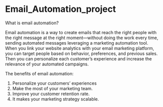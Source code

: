 # Email_Automation_project


What is email automation?

Email automation is a way to create emails that reach the right people with the right message at the right moment—without doing the work every time, sending automated messages leveraging a marketing automation tool. When you link your website analytics with your email marketing platform, you can target people based on behavior, preferences, and previous sales. Then you can personalize each customer’s experience and increase the relevance of your automated campaigns.

       
The benefits of email automation:

1. Personalize your customers’ experiences
2. Make the most of your marketing team.
3. Improve your customer retention rate.
4. It makes your marketing strategy scalable.
